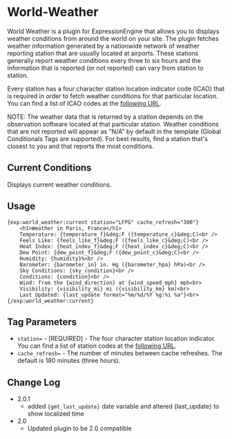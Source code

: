 # World-Weather

World Weather is a plugin for ExpressionEngine that allows you to displays weather conditions from around the world on your site. The plugin fetches weather information generated by a nationwide network of weather reporting station that are usually located at airports. These stations generally report weather conditions every three to six hours and the information that is reported (or not reported) can vary from station to station.

Every station has a four character station location indicator code (ICAO) that is required in order to fetch weather conditions for that particular location. You can find a list of ICAO codes at the [following URL](http://weather.gov/tg/siteloc.shtml).

NOTE: The weather data that is returned by a station depends on the observation software located at that particular station. Weather conditions that are not reported will appear as "N/A" by default in the template (Global Conditionals Tags are supported). For best results, find a station that's closest to you and that reports the most conditions.


## Current Conditions

Displays current weather conditions.

## Usage

	{exp:world_weather:current station="LFPG" cache_refresh="300"}
		<h1>Weather in Paris, France</h1>
		Temperature: {temperature_f}&deg;F ({temperature_c}&deg;C)<br />
		Feels Like: {feels_like_f}&deg;F ({feels_like_c}&deg;C)<br />
		Heat Index: {heat_index_f}&deg;F ({heat_index_c}&deg;C)<br />
		Dew Point: {dew_point_f}&deg;F ({dew_point_c}&deg;C)<br />
		Humidity: {humidity}%<br />
		Barometer: {barometer_in} in. Hg ({barometer_hpa} hPa)<br />
		Sky Conditions: {sky_condition}<br />
		Conditions: {condition}<br />
		Wind: from the {wind_direction} at {wind_speed_mph} mph<br>
		Visibility: {visibility_mi} mi ({visibility_km} km)<br>
		Last Updated: {last_update format="%m/%d/%Y %g:%i %a"}<br>
	{/exp:world_weather:current}

## Tag Parameters

- `station=` - [REQUIRED] - The four character station location indicator. You can find a list of station codes at the [following URL](http://weather.gov/tg/siteloc.shtml).
- `cache_refresh=` - The number of minutes between cache refreshes. The default is 180 minutes (three hours).

## Change Log

- 2.0.1
	- added `{gmt_last_update}` date variable and altered {last_update} to show localized time
- 2.0
	- Updated plugin to be 2.0 compatible
